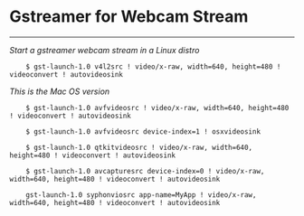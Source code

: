 # Gstreamer for Webcam Stream

---

*Start a gstreamer webcam stream in a Linux distro*

		$ gst-launch-1.0 v4l2src ! video/x-raw, width=640, height=480 ! videoconvert ! autovideosink

*This is the Mac OS version*

		$ gst-launch-1.0 avfvideosrc ! video/x-raw, width=640, height=480 ! videoconvert ! autovideosink

		$ gst-launch-1.0 avfvideosrc device-index=1 ! osxvideosink

		$ gst-launch-1.0 qtkitvideosrc ! video/x-raw, width=640, height=480 ! videoconvert ! autovideosink

		$ gst-launch-1.0 avcapturesrc device-index=0 ! video/x-raw, width=640, height=480 ! videoconvert ! autovideosink

		gst-launch-1.0 syphonviosrc app-name=MyApp ! video/x-raw, width=640, height=480 ! videoconvert ! autovideosink



